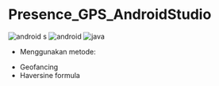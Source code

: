 # Presence_GPS_AndroidStudio
![android s](https://user-images.githubusercontent.com/52531952/103861227-ab85a380-50ef-11eb-83a9-eea00748db1b.png)
![android](https://user-images.githubusercontent.com/52531952/103861233-acb6d080-50ef-11eb-96cf-3a291519494c.png)
![java](https://user-images.githubusercontent.com/52531952/103861236-ade7fd80-50ef-11eb-9119-3e636e684651.png)

- Menggunakan metode:
 + Geofancing
 + Haversine formula
